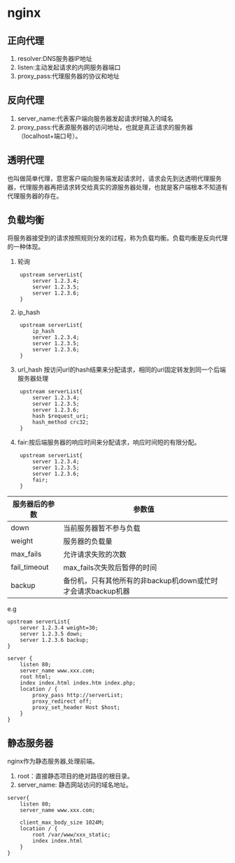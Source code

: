 # nginx
## 正向代理
1. resolver:DNS服务器IP地址
2. listen:主动发起请求的内网服务器端口
3. proxy_pass:代理服务器的协议和地址

## 反向代理
1. server_name:代表客户端向服务器发起请求时输入的域名
2. proxy_pass:代表源服务器的访问地址，也就是真正请求的服务器（localhost+端口号）。

## 透明代理
也叫做简单代理，意思客户端向服务端发起请求时，请求会先到达透明代理服务器，代理服务器再把请求转交给真实的源服务器处理，也就是客户端根本不知道有代理服务器的存在。

## 负载均衡
将服务器接受到的请求按照规则分发的过程，称为负载均衡。负载均衡是反向代理的一种体现。
1. 轮询
```shell
	upstream serverList{
		server 1.2.3.4;
		server 1.2.3.5;
		server 1.2.3.6;
	}
```
2. ip_hash
```shell
	upstream serverList{
		ip_hash
		server 1.2.3.4;
		server 1.2.3.5;
		server 1.2.3.6;
	}
```
3. url_hash
按访问url的hash结果来分配请求，相同的url固定转发到同一个后端服务器处理
```shell
	upstream serverList{
		server 1.2.3.4;
		server 1.2.3.5;
		server 1.2.3.6;
		hash $request_uri;
		hash_method crc32;
	}
```
4. fair:按后端服务器的响应时间来分配请求，响应时间短的有限分配。
```shell
	upstream serverList{
		server 1.2.3.4;
		server 1.2.3.5;
		server 1.2.3.6;
		fair;
	}
```
|服务器后的参数|参数值|
|-|-|
|down|当前服务器暂不参与负载|
|weight|服务器的负载量|
|max_fails|允许请求失败的次数|
|fail_timeout|max_fails次失败后暂停的时间|
|backup|备份机，只有其他所有的非backup机down或忙时才会请求backup机器|

e.g
```
upstream serverList{
	server 1.2.3.4 weight=30;
	server 1.2.3.5 down;
	server 1.2.3.6 backup;
}

server {
	listen 80;
	server_name www.xxx.com;
	root html;
	index index.html index.htm index.php;
	location / {
		proxy_pass http://serverList;
		proxy_redirect off;
		proxy_set_header Host $host;
	}
}
```

## 静态服务器
nginx作为静态服务器,处理前端。
1. root：直接静态项目的绝对路径的根目录。
2. server_name: 静态网站访问的域名地址。
```
server{
	listen 80;
	server_name www.xxx.com;

	client_max_body_size 1024M;
	location / {
		root /var/www/xxx_static;
		index index.html
	}
}
```